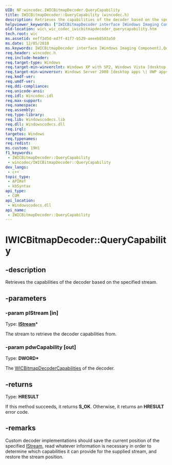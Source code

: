 ```yaml
---
UID: NF:wincodec.IWICBitmapDecoder.QueryCapability
title: IWICBitmapDecoder::QueryCapability (wincodec.h)
description: Retrieves the capabilities of the decoder based on the specified stream.
helpviewer_keywords: ["IWICBitmapDecoder interface [Windows Imaging Component]","QueryCapability method","IWICBitmapDecoder.QueryCapability","IWICBitmapDecoder::QueryCapability","QueryCapability","QueryCapability method [Windows Imaging Component]","QueryCapability method [Windows Imaging Component]","IWICBitmapDecoder interface","_wic_codec_iwicbitmapdecoder_querycapability","wic._wic_codec_iwicbitmapdecoder_querycapability","wincodec/IWICBitmapDecoder::QueryCapability"]
old-location: wic\_wic_codec_iwicbitmapdecoder_querycapability.htm
tech.root: wic
ms.assetid: eeff3d5d-ed7f-41f7-b529-aeeeb8503a50
ms.date: 12/05/2018
ms.keywords: IWICBitmapDecoder interface [Windows Imaging Component],QueryCapability method, IWICBitmapDecoder.QueryCapability, IWICBitmapDecoder::QueryCapability, QueryCapability, QueryCapability method [Windows Imaging Component], QueryCapability method [Windows Imaging Component],IWICBitmapDecoder interface, _wic_codec_iwicbitmapdecoder_querycapability, wic._wic_codec_iwicbitmapdecoder_querycapability, wincodec/IWICBitmapDecoder::QueryCapability
req.header: wincodec.h
req.include-header: 
req.target-type: Windows
req.target-min-winverclnt: Windows XP with SP2, Windows Vista [desktop apps \| UWP apps]
req.target-min-winversvr: Windows Server 2008 [desktop apps \| UWP apps]
req.kmdf-ver: 
req.umdf-ver: 
req.ddi-compliance: 
req.unicode-ansi: 
req.idl: Wincodec.idl
req.max-support: 
req.namespace: 
req.assembly: 
req.type-library: 
req.lib: Windowscodecs.lib
req.dll: Windowscodecs.dll
req.irql: 
targetos: Windows
req.typenames: 
req.redist: 
ms.custom: 19H1
f1_keywords:
 - IWICBitmapDecoder::QueryCapability
 - wincodec/IWICBitmapDecoder::QueryCapability
dev_langs:
 - c++
topic_type:
 - APIRef
 - kbSyntax
api_type:
 - COM
api_location:
 - Windowscodecs.dll
api_name:
 - IWICBitmapDecoder::QueryCapability
---
```


# IWICBitmapDecoder::QueryCapability


## -description

Retrieves the capabilities of the decoder based on the specified stream.

## -parameters

### -param pIStream [in]

Type: <b><a href="/windows/desktop/api/objidl/nn-objidl-istream">IStream</a>*</b>

The stream to retrieve the decoder capabilities from.

### -param pdwCapability [out]

Type: <b>DWORD*</b>

The <a href="/windows/desktop/api/wincodec/ne-wincodec-wicbitmapdecodercapabilities">WICBitmapDecoderCapabilities</a> of the decoder.

## -returns

Type: <b>HRESULT</b>

If this method succeeds, it returns <b xmlns:loc="http://microsoft.com/wdcml/l10n">S_OK</b>. Otherwise, it returns an <b xmlns:loc="http://microsoft.com/wdcml/l10n">HRESULT</b> error code.

## -remarks

Custom decoder implementations should save the current position of the specified <a href="/windows/desktop/api/objidl/nn-objidl-istream">IStream</a>, read whatever information is necessary in order to determine which capabilities it can provide for the supplied stream, and restore the stream position.

